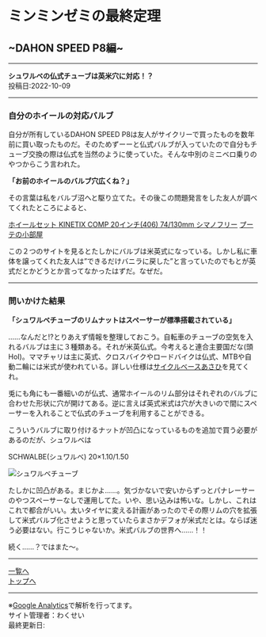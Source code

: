 # ミンミンゼミの最終定理

## ~DAHON SPEED P8編~

---

**シュワルベの仏式チューブは英米穴に対応！？**  
投稿日:2022-10-09

---

### 自分のホイールの対応バルブ

自分が所有しているDAHON SPEED P8は友人がサイクリーで買ったものを数年前に買い取ったものだ。そのためずーーと仏式バルブが入っていたので自分もチューブ交換の際は仏式を当然のように使っていた。そんな中別のミニベロ乗りのやつからこう言われた。

**「お前のホイールのバルブ穴広くね？」**

その言葉は私をバルブ沼へと駆り立てた。その後この問題発言をした友人が調べてくれたところによると、

[ホイールセット KINETIX COMP 20インチ(406) 74/130mm シマノフリー](http://www.cycly.co.jp/Shop/Items/DW2S1Y3)
[プーテの小部屋](http://putje.web.fc2.com/putje_kobeya.html)

この２つのサイトを見るとたしかにバルブは米英式になっている。しかし私に車体を譲ってくれた友人は”できるだけバニラに戻した”と言っていたのでもとが英式だとかどうとか言ってなかったはずだ。なぜだ。

---

### 問いかけた結果

**「シュワルベチューブのリムナットはスペーサーが標準搭載されている」**

……なんだと!?とりあえず情報を整理しておこう。自転車のチューブの空気を入れるバルブは主に３種類ある。それが米英仏式。今考えると連合主要国だな(頭HoI)。ママチャリは主に英式、クロスバイクやロードバイクは仏式、MTBや自動二輪には米式が使われている。詳しい仕様は[サイクルベースあさひ](https://www.cb-asahi.co.jp/contents/category/howto/variation_tubevalve/)を見てくれ。

兎にも角にも一番細いのが仏式、通常ホイールのリム部分はそれぞれのバルブに合わせた形状に穴が開けてある。逆に言えば英式米式は穴が大きいので間にスペーサーを入れることで仏式のチューブを利用することができる。

こういうバルブに取り付けるナットが凹凸になっているものを追加で買う必要があるのだが、シュワルベは

SCHWALBE(シュワルベ) 20×1.10/1.50

![シュワルベチューブ](https://images.weserv.nl/?url=m.media-amazon.com/images/W/IMAGERENDERING_521856-T2/images/I/61ghkjXwnqL._AC_SL1500_.jpg)

たしかに凹凸がある。まじかよ……。気づかないで安いからずっとパナレーサーのやつスペーサーなしで運用してた。いや、思い込みは怖いな。しかし、これはこれで都合がいい。太いタイヤに変える計画があったのでその際リムの穴を拡張して米式バルブ化させようと思っていたらまさかデフォが米式だとは。ならば迷う必要はない。行こうじゃないか。米式バルブの世界へ……！！

続く……？ではまた～。

---

[一覧へ](./Link.md)  
[トップへ](/)

---

※[Google Analytics](https://wahoij.github.io/GAPolicy.html)で解析を行ってます。  
サイト管理者：わくせい  
最終更新日:<time id="modify"></time>
